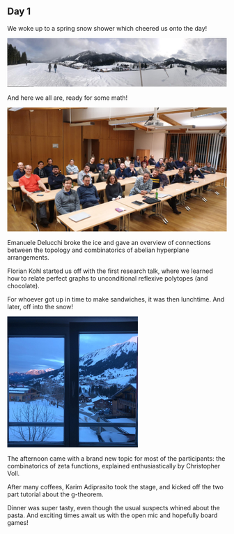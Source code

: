 ---
---
## Day 1 
We woke up to a spring snow shower which cheered us onto the day!

<img src="./Pics/Pic1.jpg" width="600">

And here we all are, ready for some math!

<img src="./Pics/Pic3.jpg" width="600">


Emanuele Delucchi broke the ice and gave an overview of connections between the topology and combinatorics of abelian hyperplane arrangements.

Florian Kohl started us off with the first research talk, where we learned how to relate perfect graphs to unconditional reflexive polytopes (and chocolate).

For whoever got up in time to make sandwiches, it was then lunchtime. And later, off into the snow!
 
 <img src="./Pics/Pic2.jpg" width="300">


The afternoon came with a brand new topic for most of the participants: the combinatorics of zeta functions, explained enthusiastically by Christopher Voll. 

After many coffees, Karim Adiprasito took the stage, and kicked off the two part tutorial about the g-theorem.

Dinner was super tasty, even though the usual suspects whined about the pasta. And exciting times await us with the open mic and hopefully board games!


